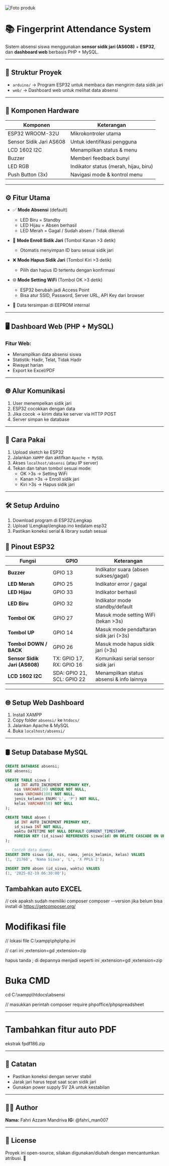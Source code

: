 ![Foto produk](Gambar/Foto1.jpeg)


# 📚 Fingerprint Attendance System
Sistem absensi siswa menggunakan **sensor sidik jari (AS608)** + **ESP32**, dan **dashboard web** berbasis PHP + MySQL.

---

## 🔧 Struktur Proyek
- `arduino/` → Program ESP32 untuk membaca dan mengirim data sidik jari
- `web/` → Dashboard web untuk melihat data absensi

---

## 🔧 Komponen Hardware

| Komponen                      | Keterangan                            |
|------------------------------|---------------------------------------|
| ESP32 WROOM-32U              | Mikrokontroler utama                  |
| Sensor Sidik Jari AS608      | Untuk identifikasi pengguna          |
| LCD 1602 I2C                 | Menampilkan status & menu            |
| Buzzer                       | Memberi feedback bunyi               |
| LED RGB                      | Indikator status (merah, hijau, biru)|
| Push Button (3x)             | Navigasi mode & kontrol menu         |

---

## ⚙️ Fitur Utama

- ✅ **Mode Absensi** (default)
  - LED Biru = Standby
  - LED Hijau = Absen berhasil
  - LED Merah = Gagal / Sudah absen / Tidak dikenali

- 👤 **Mode Enroll Sidik Jari** (Tombol Kanan >3 detik)
  - Otomatis menyimpan ID baru sesuai sidik jari

- ❌ **Mode Hapus Sidik Jari** (Tombol Kiri >3 detik)
  - Pilih dan hapus ID tertentu dengan konfirmasi

- 🌐 **Mode Setting WiFi** (Tombol OK >3 detik)
  - ESP32 berubah jadi Access Point
  - Bisa atur SSID, Password, Server URL, API Key dari browser

- 💾 Data tersimpan di EEPROM internal

---

## 🖥️ Dashboard Web (PHP + MySQL)

### Fitur Web:
- Menampilkan data absensi siswa
- Statistik: Hadir, Telat, Tidak Hadir
- Riwayat harian
- Export ke Excel/PDF

---

## 🌐 Alur Komunikasi

1. User menempelkan sidik jari
2. ESP32 cocokkan dengan data
3. Jika cocok → kirim data ke server via HTTP POST
4. Server simpan ke database

---

## 🧪 Cara Pakai

1. Upload sketch ke ESP32
2. Jalankan `XAMPP` dan aktifkan `Apache + MySQL`
3. Akses `localhost/absensi` (atau IP server)
4. Tekan dan tahan tombol sesuai mode:
   - OK >3s → Setting WiFi
   - Kanan >3s → Enroll sidik jari
   - Kiri >3s → Hapus sidik jari

---

## 🛠️ Setup Arduino
1. Download program di ESP32\Lengkap
2. Upload \Lengkap\lengkap.ino kedalam esp32
3. Pastikan koneksi serial & library sudah sesuai

## 🧷 Pinout ESP32

| Fungsi         | GPIO         | Keterangan                                              |
|----------------|--------------|----------------------------------------------------------|
| **Buzzer**     | GPIO 13      | Indikator suara (absen sukses/gagal)                    |
| **LED Merah**  | GPIO 25      | Indikator error / gagal                                 |
| **LED Hijau**  | GPIO 33      | Indikator berhasil                                      |
| **LED Biru**   | GPIO 32      | Indikator mode standby/default                          |
| **Tombol OK**  | GPIO 27      | Masuk mode setting WiFi (tekan >3s)                     |
| **Tombol UP**  | GPIO 14      | Masuk mode pendaftaran sidik jari (>3s)                 |
| **Tombol DOWN / BACK** | GPIO 26 | Masuk mode hapus sidik jari (>3s)                       |
| **Sensor Sidik Jari (AS608)** | TX: GPIO 17, RX: GPIO 16 | Komunikasi serial sensor sidik jari                      |
| **LCD 1602 I2C** | SDA: GPIO 21, SCL: GPIO 22 | Menampilkan status absensi & info lainnya     

---

## 🌐 Setup Web Dashboard
1. Install XAMPP
2. Copy folder `absensi/` ke `htdocs/`
4. Jalankan Apache & MySQL
5. Buka `localhost/absensi/`

---

## 🛢️ Setup Database MySQL

```sql
CREATE DATABASE absensi;
USE absensi;

CREATE TABLE siswa (
    id INT AUTO_INCREMENT PRIMARY KEY,
    nis VARCHAR(20) UNIQUE NOT NULL,
    nama VARCHAR(100) NOT NULL,
    jenis_kelamin ENUM('L', 'P') NOT NULL,
    kelas VARCHAR(50) NOT NULL
);

CREATE TABLE absen (
    id INT AUTO_INCREMENT PRIMARY KEY,
    id_siswa INT NOT NULL,
    waktu DATETIME NOT NULL DEFAULT CURRENT_TIMESTAMP,
    FOREIGN KEY (id_siswa) REFERENCES siswa(id) ON DELETE CASCADE ON UPDATE CASCADE
);

-- Contoh data dummy:
INSERT INTO siswa (id, nis, nama, jenis_kelamin, kelas) VALUES
(1, '21760', 'Nama Siswa', 'L', 'X PPLG 2');

INSERT INTO absen (id_siswa, waktu) VALUES
(1, '2025-02-19 06:30:00');

```

## Tambahkan auto EXCEL
// cek apaksh sudah memiliki composer
composer --version
jika belum bisa install di
https://getcomposer.org/

# Modifikasi file
// lokasi file
C:\xampp\php\php.ini

// cari ini
;extension=gd
;extension=zip

hapus tanda ; di depannya
menjadi seperti ini
;extension=gd
;extension=zip

# Buka CMD
cd C:\xampp\htdocs\absensi

// masukkan perintah
composer require phpoffice/phpspreadsheet

---

# Tambahkan fitur auto PDF
ekstrak fpdf186.zip

---

## 📌 Catatan

- Pastikan koneksi dengan server stabil
- Jarak jari harus tepat saat scan sidik jari
- Gunakan power supply 5V 2A untuk kestabilan

---

## 🧑‍💻 Author

**Nama:** Fahri Azzam Mandriva
**IG:** @fahri_man007

---

## 📜 License

Proyek ini open-source, silakan digunakan/diubah dengan mencantumkan atribusi. 🙏